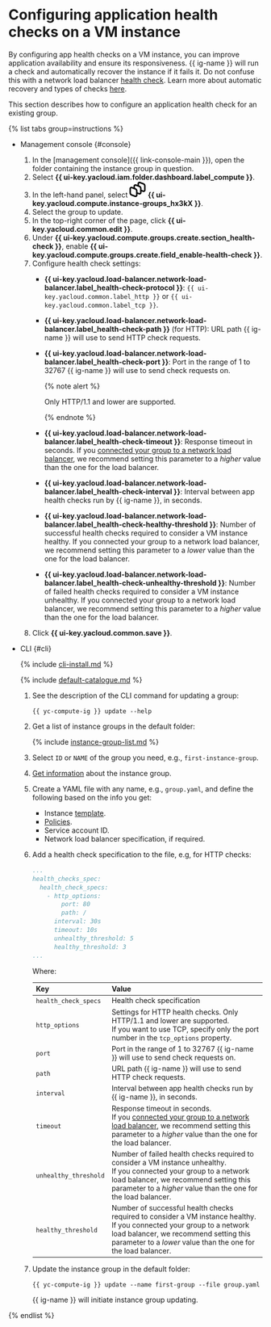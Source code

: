 # Configuring application health checks on a VM instance

By configuring app health checks on a VM instance, you can improve application availability and ensure its responsiveness. {{ ig-name }} will run a check and automatically recover the instance if it fails it. Do not confuse this with a network load balancer [health check](../../../network-load-balancer/concepts/health-check.md). Learn more about automatic recovery and types of checks [here](../../concepts/instance-groups/autohealing.md).

This section describes how to configure an application health check for an existing group.

{% list tabs group=instructions %}

- Management console {#console}

  1. In the [management console]({{ link-console-main }}), open the folder containing the instance group in question.
  1. Select **{{ ui-key.yacloud.iam.folder.dashboard.label_compute }}**.
  1. In the left-hand panel, select ![image](../../../_assets/console-icons/layers-3-diagonal.svg) **{{ ui-key.yacloud.compute.instance-groups_hx3kX }}**.
  1. Select the group to update.
  1. In the top-right corner of the page, click **{{ ui-key.yacloud.common.edit }}**.
  1. Under **{{ ui-key.yacloud.compute.groups.create.section_health-check }}**, enable **{{ ui-key.yacloud.compute.groups.create.field_enable-health-check }}**.
  1. Configure health check settings:
     * **{{ ui-key.yacloud.load-balancer.network-load-balancer.label_health-check-protocol }}**: `{{ ui-key.yacloud.common.label_http }}` or `{{ ui-key.yacloud.common.label_tcp }}`.
     * **{{ ui-key.yacloud.load-balancer.network-load-balancer.label_health-check-path }}** (for HTTP): URL path {{ ig-name }} will use to send HTTP check requests.
     * **{{ ui-key.yacloud.load-balancer.network-load-balancer.label_health-check-port }}**: Port in the range of 1 to 32767 {{ ig-name }} will use to send check requests on.

       {% note alert %}

       Only HTTP/1.1 and lower are supported.

       {% endnote %}
     * **{{ ui-key.yacloud.load-balancer.network-load-balancer.label_health-check-timeout }}**: Response timeout in seconds.
       If you [connected your group to a network load balancer](create-with-balancer.md), we recommend setting this parameter to a _higher_ value than the one for the load balancer.
     * **{{ ui-key.yacloud.load-balancer.network-load-balancer.label_health-check-interval }}**: Interval between app health checks run by {{ ig-name }}, in seconds.
     * **{{ ui-key.yacloud.load-balancer.network-load-balancer.label_health-check-healthy-threshold }}**: Number of successful health checks required to consider a VM instance healthy.
        If you connected your group to a network load balancer, we recommend setting this parameter to a _lower_ value than the one for the load balancer.
     * **{{ ui-key.yacloud.load-balancer.network-load-balancer.label_health-check-unhealthy-threshold }}**: Number of failed health checks required to consider a VM instance unhealthy.
       If you connected your group to a network load balancer, we recommend setting this parameter to a _higher_ value than the one for the load balancer.
  1. Click **{{ ui-key.yacloud.common.save }}**.

- CLI {#cli}

  {% include [cli-install.md](../../../_includes/cli-install.md) %}

  {% include [default-catalogue.md](../../../_includes/default-catalogue.md) %}

  1. See the description of the CLI command for updating a group:

     ```
     {{ yc-compute-ig }} update --help
     ```
  
  1. Get a list of instance groups in the default folder:

      {% include [instance-group-list.md](../../../_includes/instance-groups/instance-group-list.md) %}
  1. Select `ID` or `NAME` of the group you need, e.g., `first-instance-group`.
  1. [Get information](get-info.md) about the instance group.
  1. Create a YAML file with any name, e.g., `group.yaml`, and define the following based on the info you get:

      * Instance [template](../../concepts/instance-groups/instance-template.md).
      * [Policies](../../concepts/instance-groups/policies/index.md).
      * Service account ID.
      * Network load balancer specification, if required.

  1. Add a health check specification to the file, e.g, for HTTP checks:

     ```yaml
     ...
     health_checks_spec:
       health_check_specs:
         - http_options:
             port: 80
             path: /
           interval: 30s
           timeout: 10s
           unhealthy_threshold: 5
           healthy_threshold: 3
     ...
     ```

      Where:

      Key | Value
      ----- | -----
      `health_check_specs` | Health check specification
      `http_options` | Settings for HTTP health checks. Only HTTP/1.1 and lower are supported.<br>If you want to use TCP, specify only the port number in the `tcp_options` property.
      `port` | Port in the range of 1 to 32767 {{ ig-name }} will use to send check requests on.
      `path` | URL path {{ ig-name }} will use to send HTTP check requests.
      `interval` | Interval between app health checks run by {{ ig-name }}, in seconds.
      `timeout` | Response timeout in seconds.<br>If you [connected your group to a network load balancer](create-with-balancer.md), we recommend setting this parameter to a _higher_ value than the one for the load balancer.
      `unhealthy_threshold` | Number of failed health checks required to consider a VM instance unhealthy.<br>If you connected your group to a network load balancer, we recommend setting this parameter to a _higher_ value than the one for the load balancer.
      `healthy_threshold` | Number of successful health checks required to consider a VM instance healthy.<br>If you connected your group to a network load balancer, we recommend setting this parameter to a _lower_ value than the one for the load balancer.

  1. Update the instance group in the default folder:

      ```
      {{ yc-compute-ig }} update --name first-group --file group.yaml
      ```

     {{ ig-name }} will initiate instance group updating.

{% endlist %}